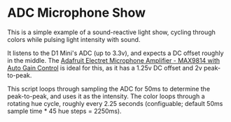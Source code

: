 # ADC Microphone Show

This is a simple example of a sound-reactive light show, cycling through colors while pulsing light intensity with sound.

It listens to the D1 Mini's ADC (up to 3.3v), and expects a DC offset roughly in the middle.  The [Adafruit Electret Microphone Amplifier - MAX9814 with Auto Gain Control](https://www.adafruit.com/product/1713) is ideal for this, as it has a 1.25v DC offset and 2v peak-to-peak.

This script loops through sampling the ADC for 50ms to determine the peak-to-peak, and uses it as the intensity.  The color loops through a rotating hue cycle, roughly every 2.25 seconds (configuable; default 50ms sample time * 45 hue steps = 2250ms).
